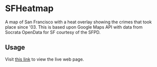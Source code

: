 # SFHeatmap
A map of San Francisco with a heat overlay showing the crimes that took place since '03. This is based upon Google Maps API with data from Socrata OpenData for SF courtesy of the SFPD.

## Usage

Visit [this link](chrononaut.github.io/SFHeatmap) to view the live web page.
